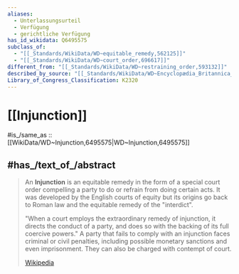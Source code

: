 ```yaml
---
aliases:
  - Unterlassungsurteil
  - Verfügung
  - gerichtliche Verfügung
has_id_wikidata: Q6495575
subclass_of:
  - "[[_Standards/WikiData/WD~equitable_remedy,562125]]"
  - "[[_Standards/WikiData/WD~court_order,696617]]"
different_from: "[[_Standards/WikiData/WD~restraining_order,593132]]"
described_by_source: "[[_Standards/WikiData/WD~Encyclopædia_Britannica_11th_edition,867541]]"
Library_of_Congress_Classification: K2320
---
```


# [[Injunction]] 

#is_/same_as :: [[WikiData/WD~Injunction,6495575|WD~Injunction,6495575]] 

## #has_/text_of_/abstract 

> An **Injunction** is an equitable remedy in the form of a special court order 
> compelling a party to do or refrain from doing certain acts. 
> It was developed by the English courts of equity 
> but its origins go back to Roman law and the equitable remedy of the "interdict".
>
> "When a court employs the extraordinary remedy of injunction, 
> it directs the conduct of a party, and does so with the backing of its full coercive powers." 
> A party that fails to comply with an injunction faces criminal or civil penalties, 
> including possible monetary sanctions and even imprisonment. 
> They can also be charged with contempt of court.
>
> [Wikipedia](https://en.wikipedia.org/wiki/Injunction) 

